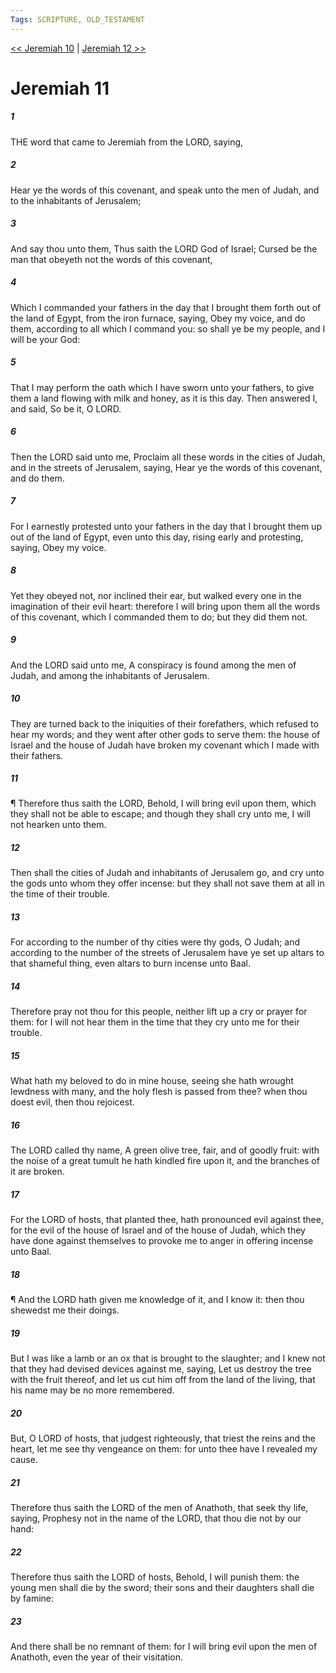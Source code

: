 ```yaml
---
Tags: SCRIPTURE, OLD_TESTAMENT
---
```


[<< Jeremiah 10](OLD_TESTAMENT/24_Jeremiah/Jeremiah_10.md) | [Jeremiah 12 >>](OLD_TESTAMENT/24_Jeremiah/Jeremiah_12.md)

# Jeremiah 11

##### 1
 THE word that came to Jeremiah from the LORD, saying,
##### 2
 Hear ye the words of this covenant, and speak unto the men of Judah, and to the inhabitants of Jerusalem;
##### 3
 And say thou unto them, Thus saith the LORD God of Israel; Cursed be the man that obeyeth not the words of this covenant,
##### 4
 Which I commanded your fathers in the day that I brought them forth out of the land of Egypt, from the iron furnace, saying, Obey my voice, and do them, according to all which I command you: so shall ye be my people, and I will be your God:
##### 5
 That I may perform the oath which I have sworn unto your fathers, to give them a land flowing with milk and honey, as it is this day.  Then answered I, and said, So be it, O LORD.
##### 6
 Then the LORD said unto me, Proclaim all these words in the cities of Judah, and in the streets of Jerusalem, saying, Hear ye the words of this covenant, and do them.
##### 7
 For I earnestly protested unto your fathers in the day that I brought them up out of the land of Egypt, even unto this day, rising early and protesting, saying, Obey my voice.
##### 8
 Yet they obeyed not, nor inclined their ear, but walked every one in the imagination of their evil heart: therefore I will bring upon them all the words of this covenant, which I commanded them to do; but they did them not.
##### 9
 And the LORD said unto me, A conspiracy is found among the men of Judah, and among the inhabitants of Jerusalem.
##### 10
 They are turned back to the iniquities of their forefathers, which refused to hear my words; and they went after other gods to serve them: the house of Israel and the house of Judah have broken my covenant which I made with their fathers.
##### 11
 ¶ Therefore thus saith the LORD, Behold, I will bring evil upon them, which they shall not be able to escape; and though they shall cry unto me, I will not hearken unto them.
##### 12
 Then shall the cities of Judah and inhabitants of Jerusalem go, and cry unto the gods unto whom they offer incense: but they shall not save them at all in the time of their trouble.
##### 13
 For according to the number of thy cities were thy gods, O Judah; and according to the number of the streets of Jerusalem have ye set up altars to that shameful thing, even altars to burn incense unto Baal.
##### 14
 Therefore pray not thou for this people, neither lift up a cry or prayer for them: for I will not hear them in the time that they cry unto me for their trouble.
##### 15
 What hath my beloved to do in mine house, seeing she hath wrought lewdness with many, and the holy flesh is passed from thee?  when thou doest evil, then thou rejoicest.
##### 16
 The LORD called thy name, A green olive tree, fair, and of goodly fruit: with the noise of a great tumult he hath kindled fire upon it, and the branches of it are broken.
##### 17
 For the LORD of hosts, that planted thee, hath pronounced evil against thee, for the evil of the house of Israel and of the house of Judah, which they have done against themselves to provoke me to anger in offering incense unto Baal.
##### 18
 ¶ And the LORD hath given me knowledge of it, and I know it: then thou shewedst me their doings.
##### 19
 But I was like a lamb or an ox that is brought to the slaughter; and I knew not that they had devised devices against me, saying, Let us destroy the tree with the fruit thereof, and let us cut him off from the land of the living, that his name may be no more remembered.
##### 20
 But, O LORD of hosts, that judgest righteously, that triest the reins and the heart, let me see thy vengeance on them: for unto thee have I revealed my cause.
##### 21
 Therefore thus saith the LORD of the men of Anathoth, that seek thy life, saying, Prophesy not in the name of the LORD, that thou die not by our hand:
##### 22
 Therefore thus saith the LORD of hosts, Behold, I will punish them: the young men shall die by the sword; their sons and their daughters shall die by famine:
##### 23
 And there shall be no remnant of them: for I will bring evil upon the men of Anathoth, even the year of their visitation.

